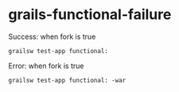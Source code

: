 grails-functional-failure
=========================

Success: when fork is true

    grailsw test-app functional:

Error: when fork is true

    grailsw test-app functional: -war
